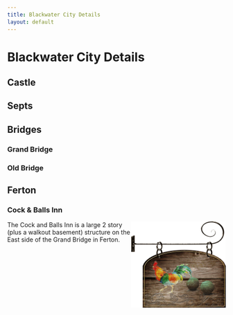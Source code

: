 ```yaml
---
title: Blackwater City Details
layout: default
---
```



# Blackwater City Details

## Castle

## Septs

## Bridges

### Grand Bridge  

### Old Bridge  

## Ferton  

### Cock & Balls Inn  
<img align="right" src="../images/Cock and Balls Sign.png" height="200">
The Cock and Balls Inn is a large 2 story (plus a walkout basement) structure on the East side of the Grand Bridge in Ferton.
